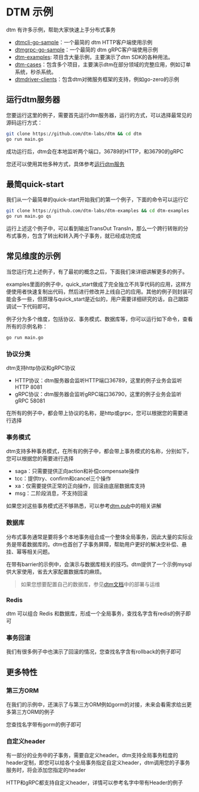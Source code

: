 # DTM 示例
dtm 有许多示例，帮助大家快速上手分布式事务
- [dtmcli-go-sample](https://github.com/dtm-labs/dtmcli-go-sample)：一个最简的 dtm HTTP客户端使用示例
- [dtmgrpc-go-sample](https://github.com/dtm-labs/dtmcli-go-sample)：一个最简的 dtm gRPC客户端使用示例
- [dtm-examples](https://github.com/dtm-labs/dtm-examples): 项目含大量示例，主要演示了dtm SDK的各种用法。
- [dtm-cases](https://github.com/dtm-labs/dtm-cases)：包含多个项目，主要演示dtm在部分领域的完整应用，例如订单系统，秒杀系统。
- [dtmdriver-clients](https://github.com/dtm-labs/dtmdriver-clients)：包含dtm对微服务框架的支持，例如go-zero的示例

## 运行dtm服务器
您要运行这里的例子，需要首先运行dtm服务器，运行的方式，可以选择最常见的源码运行方式：

``` bash
git clone https://github.com/dtm-labs/dtm && cd dtm
go run main.go
```

成功运行后，dtm会在本地监听两个端口，36789的HTTP，和36790的gRPC

您还可以使用其他多种方式，具体参考[运行dtm服务](https://dtm.pub/)

## 最简quick-start
我们从一个最简单的quick-start开始我们的第一个例子，下面的命令可以运行它

``` bash
git clone https://github.com/dtm-labs/dtm-examples && cd dtm-examples
go run main.go qs

```

运行上述这个例子中，可以看到输出TransOut TransIn，那么一个跨行转账的分布式事务，包含了转出和转入两个子事务，就已经成功完成

## 常见维度的示例
当您运行完上述例子，有了最初的概念之后，下面我们来详细讲解更多的例子。

examples里面的例子中，quick_start做成了完全独立不共享代码的应用，这样方便使用者快速复制出代码，然后进行修改并上线自己的应用。其他的例子则封装可能会多一些，但原理与quick_start是近似的，用户需要详细研究的话，自己跟踪调试一下代码即可。

例子分为多个维度，包括协议、事务模式、数据库等，你可以运行如下命令，查看所有的示例名称：

``` bash
go run main.go
```

### 协议分类
dtm支持http协议和gRPC协议
- HTTP协议：dtm服务器会监听HTTP端口36789，这里的例子业务会监听HTTP 8081
- gRPC协议：dtm服务器会监听gRPC端口36790，这里的例子业务会监听gRPC 58081

在所有的例子中，都会带上协议的名称，是http或grpc，您可以根据您的需要进行选择

### 事务模式
dtm支持多种事务模式，在所有的例子中，都会带上事务模式的名称，分别如下，您可以根据您的需要进行选择
- saga：只需要提供正向action和补偿compensate操作
- tcc：提供try、confirm和cancel三个操作
- xa：仅需要提供正常的正向操作，回滚由底层数据库支持
- msg：二阶段消息，不支持回滚

如果您对这些事务模式还不够熟悉，可以参考[dtm.pub](https://dtm.pub)中的相关讲解

### 数据库
分布式事务通常是要将多个本地事务组合成一个整体全局事务，因此大量的实际业务是带着数据库的。dtm也首创了子事务屏障，帮助用户更好的解决空补偿、悬挂、幂等相关问题。

在带有barrier的示例中，会演示与数据库相关的技巧。dtm提供了一个示例mysql供大家使用，省去大家配置数据库的麻烦。

> 如果您想要配置自己的数据库，参见[dtm文档](https://dtm.pub)中的部署与运维

### Redis
dtm 可以组合 Redis 和数据库，形成一个全局事务，查找名字含有redis的例子即可

### 事务回滚
我们有很多例子中也演示了回滚的情况，您查找名字含有rollback的例子即可

## 更多特性
### 第三方ORM
在我们的示例中，还演示了与第三方ORM例如gorm的对接，未来会看需求给出更多第三方ORM的例子

您查找名字带有gorm的例子即可

### 自定义header
有一部分的业务中的子事务，需要自定义header。dtm支持全局事务粒度的header定制，即您可以给各个全局事务指定自定义header，dtm调用您的子事务服务时，将会添加您指定的header

HTTP和gRPC都支持自定义header，详情可以参考名字中带有Header的例子
